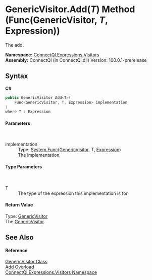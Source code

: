 # GenericVisitor.Add(*T*) Method (Func(GenericVisitor, *T*, Expression))
 

The add.

**Namespace:**&nbsp;<a href="N_ConnectQl_Expressions_Visitors">ConnectQl.Expressions.Visitors</a><br />**Assembly:**&nbsp;ConnectQl (in ConnectQl.dll) Version: 100.0.1-prerelease

## Syntax

**C#**<br />
``` C#
public GenericVisitor Add<T>(
	Func<GenericVisitor, T, Expression> implementation
)
where T : Expression

```


#### Parameters
&nbsp;<dl><dt>implementation</dt><dd>Type: <a href="http://msdn2.microsoft.com/en-us/library/bb534647" target="_blank">System.Func</a>(<a href="T_ConnectQl_Expressions_Visitors_GenericVisitor">GenericVisitor</a>, *T*, <a href="http://msdn2.microsoft.com/en-us/library/bb356138" target="_blank">Expression</a>)<br />The implementation.</dd></dl>

#### Type Parameters
&nbsp;<dl><dt>T</dt><dd>The type of the expression this implementation is for.</dd></dl>

#### Return Value
Type: <a href="T_ConnectQl_Expressions_Visitors_GenericVisitor">GenericVisitor</a><br />The <a href="T_ConnectQl_Expressions_Visitors_GenericVisitor">GenericVisitor</a>.

## See Also


#### Reference
<a href="T_ConnectQl_Expressions_Visitors_GenericVisitor">GenericVisitor Class</a><br /><a href="Overload_ConnectQl_Expressions_Visitors_GenericVisitor_Add">Add Overload</a><br /><a href="N_ConnectQl_Expressions_Visitors">ConnectQl.Expressions.Visitors Namespace</a><br />